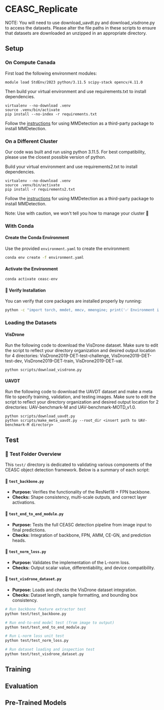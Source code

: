 # CEASC_Replicate
NOTE: You will need to use download_uavdt.py and download_visdrone.py to access the datasets. Please alter the file paths in these scripts to ensure that datasets are downloaded an unzipped in an appropriate directory.

## Setup
### On Compute Canada
First load the following environment modules: 
```
module load StdEnv/2023 python/3.11.5 scipy-stack opencv/4.11.0
```

Then build your virtual environment and use requirements.txt to install dependencies.
```
virtualenv --no-download .venv
source .venv/bin/activate
pip install --no-index -r requirements.txt
```
Follow the [instructions](https://mmdetection.readthedocs.io/en/latest/get_started.html) for using MMDetection as a third-party package to install MMDetection.

### On a Different Cluster
Our code was built and run using python 3.11.5. For best compatibility, please use the closest possible version of python.

Build your virtual environment and use requirements2.txt to install dependencies.
```
virtualenv --no-download .venv
source .venv/bin/activate
pip install -r requirements2.txt
```
Follow the [instructions](https://mmdetection.readthedocs.io/en/latest/get_started.html) for using MMDetection as a third-party package to install MMDetection.

Note: Use with caution, we won't tell you how to manage your cluster 🙂

### With Conda

#### Create the Conda Environment
Use the provided `environment.yaml` to create the environment:
```bash
conda env create -f environment.yaml
```

#### Activate the Environment
```bash
conda activate ceasc-env
```

#### 🧪 Verify Installation
You can verify that core packages are installed properly by running:
```bash
python -c "import torch, mmdet, mmcv, mmengine; print('✅ Environment is ready!')"
```
### Loading the Datasets 

#### VisDrone
Run the following code to download the VisDrone dataset. Make sure to edit the script to reflect your directory organization and desired output location for 4 directories: VisDrone2019-DET-test-challenge, VisDrone2019-DET-test-dev, VisDrone2019-DET-train, VisDrone2019-DET-val.

```
python scripts/download_visdrone.py
```
#### UAVDT
Run the following code to download the UAVDT dataset and make a meta file to specify training, validation, and testing images. Make sure to edit the script to reflect your directory organization and desired output location for 2 directories: UAV-benchmark-M and UAV-benchmark-MOTD_v1.0. 

```
python scripts/download_uavdt.py
python scripts/make_meta_uavdt.py --root_dir <insert path to UAV-benchmark-M directory>
```

## Test
### 🧪 **Test Folder Overview**

This `test/` directory is dedicated to validating various components of the CEASC object detection framework. Below is a summary of each script:

#### 🧪 `test_backbone.py`
- **Purpose:** Verifies the functionality of the ResNet18 + FPN backbone.
- **Checks:** Shape consistency, multi-scale outputs, and correct layer activations.

#### 🧪 `test_end_to_end_module.py`
- **Purpose:** Tests the full CEASC detection pipeline from image input to final predictions.
- **Checks:** Integration of backbone, FPN, AMM, CE-GN, and prediction heads.

#### 🧪 `test_norm_loss.py`
- **Purpose:** Validates the implementation of the L-norm loss.
- **Checks:** Output scalar value, differentiability, and device compatibility.

#### 🧪 `test_visdrone_dataset.py`
- **Purpose:** Loads and checks the VisDrone dataset integration.
- **Checks:** Dataset length, sample formatting, and bounding box consistency.

```bash
# Run backbone feature extractor test
python test/test_backbone.py

# Run end-to-end model test (from image to output)
python test/test_end_to_end_module.py

# Run L-norm loss unit test
python test/test_norm_loss.py

# Run dataset loading and inspection test
python test/test_visdrone_dataset.py
```

## Training

## Evaluation

## Pre-Trained Models

